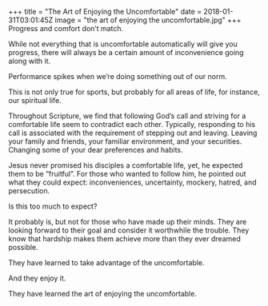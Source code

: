 +++
title = "The Art of Enjoying the Uncomfortable"
date = 2018-01-31T03:01:45Z
image = "the art of enjoying the uncomfortable.jpg"
+++
Progress and comfort don’t match.

While not everything that is uncomfortable automatically will give you progress, there will always be a certain amount of inconvenience going along with it.

Performance spikes when we’re doing something out of our norm.

This is not only true for sports, but probably for all areas of life, for instance, our spiritual life.

Throughout Scripture, we find that following God’s call and striving for a comfortable life seem to contradict each other. Typically, responding to his call is associated with the requirement of stepping out and leaving. Leaving your family and friends, your familiar environment, and your securities. Changing some of your dear preferences and habits.

Jesus never promised his disciples a comfortable life, yet, he expected them to be ”fruitful”.  For those who wanted to follow him, he pointed out what they could expect: inconveniences, uncertainty, mockery, hatred, and persecution.

Is this too much to expect?

It probably is, but not for those who have made up their minds. They are looking forward to their goal and consider it worthwhile the trouble. They know that hardship makes them achieve more than they ever dreamed possible.

They have learned to take advantage of the uncomfortable.

And they enjoy it.

They have learned the art of enjoying the uncomfortable.